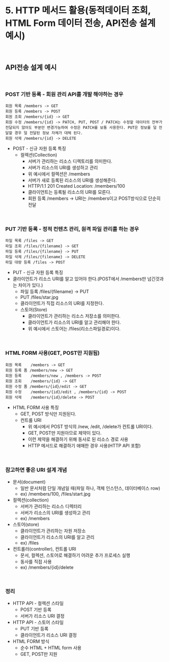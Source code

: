 # 5. HTTP 메서드 활용(동적데이터 조회, HTML Form 데이터 전송, API전송 설계 예시)

<br/>

## API전송 설계 예시

<br/>

### POST 기반 등록 - 회원 관리 API를 개발 해야하는 경우

    회원 목록 /members -> GET
    회원 등록 /members -> POST
    회원 조회 /members/{id} -> GET
    회원 수정 /members/{id} -> PATCH, PUT, POST / PATCH는 수정할 데이터의 전부가 전달되지 않아도 부분만 변경가능하여 수정은 PATCH를 보통 사용한다. PUT은 정보를 덜 전달할 경우 덜 전달된 정보 자체가 대체 된다.
    회원 삭제 /members/{id} -> DELETE

- POST - 신규 자원 등록 특징
  - 컬렉션(Collection)
    - 서버가 관리하는 리소스 디렉토리를 의미한다.
    - 서버가 리소스의 URI를 생성하고 관리
    - 위 예시에서 컬렉션은 /members
    - 서버가 새로 등록된 리소스의 URI를 생성해준다.
    - HTTP/1.1 201 Created Location: /members/100
    - 클라이언트는 등록될 리소스의 URI를 모른다.
    - 회원 등록 /members -> URI는 /members이고 POST방식으로 단순히 전달

<br/>

### PUT 기반 등록 - 정적 컨텐츠 관리, 원격 파일 관리를 하는 경우

    파일 목록 /files -> GET
    파일 조회 /files/{filename} -> GET
    파일 등록 /files/{filename} -> PUT
    파일 삭제 /files/{filename} -> DELETE
    파일 대량 등록 /files -> POST

- PUT - 신규 자원 등록 특징
- 클라이언트가 리소스 URI를 알고 있어야 한다.(POST에서 /members만 넘긴것과는 차이가 있다.)
  - 파일 등록 /files/{filename} -> PUT
  - PUT /files/star.jpg
  - 클라이언트가 직접 리소스의 URI를 지정한다.
  - 스토어(Store)
    - 클라이언트가 관리하는 리소스 저장소를 의미한다.
    - 클라이언트가 리소스의 URI를 알고 관리해야 한다.
    - 위 예시에서 스토어는 /files(리소스파일경로)이다.

<br/>

### HTML FORM 사용(GET, POST만 지원됨)

    회원 목록    /members -> GET
    회원 등록 폼 /members/new -> GET
    회원 등록    /members/new , /members -> POST
    회원 조회    /members/{id} -> GET
    회원 수정 폼 /members/{id}/edit -> GET
    회원 수정    /members/{id}/edit , /members/{id} -> POST
    회원 삭제    /members/{id}/delete -> POST

- HTML FORM 사용 특징
  - GET, POST 방식만 지원된다.
  - 컨트롤 URI
    - 위 예시에서 POST 방식의 /new, /edit, /delete가 컨트롤 URI이다.
    - GET, POST만 지원아므로 제약이 있다.
    - 이런 제약을 해결하기 위해 동사로 된 리소스 경로 사용
    - HTTP 메서드로 해결하기 애매한 경우 사용(HTTP API 포함)

<br/>

### 참고하면 좋은 URI 설계 개념

- 문서(document)
  - 일반 문서처럼 단일 개념일 때(파일 하나, 객체 인스턴스, 데이터베이스 row)
  - ex) /members/100, /files/start.jpg
- 컬렉션(collection)
  - 서버가 관리하는 리소스 디렉터리
  - 서버가 리소스의 URI를 생성하고 관리
  - ex) /members
- 스토어(store)
  - 클라이언트가 관리하는 자원 저장소
  - 클라이언트가 리소스의 URI를 알고 관리
  - ex) /files
- 컨트롤러(controller), 컨트롤 URI
  - 문서, 컬렉션, 스토어로 해결하기 어려운 추가 프로세스 실행
  - 동사를 직접 사용
  - ex) /members/{id}/delete

<br/>

### 정리

- HTTP API - 컬렉션 스타일
  - POST 기반 등록
  - 서버가 리소스 URI 결정
- HTTP API - 스토어 스타일
  - PUT 기반 등록
  - 클라이언트가 리소스 URI 결정
- HTML FORM 방식
  - 순수 HTML + HTML form 사용
  - GET, POST만 지원
